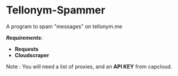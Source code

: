 # Tellonym-Spammer
A program to spam "messages" on tellonym.me

***Requirements***:
- **Requests**
- **Cloudscraper**

Note : You will need a list of proxies, and an **API KEY** from capcloud.

